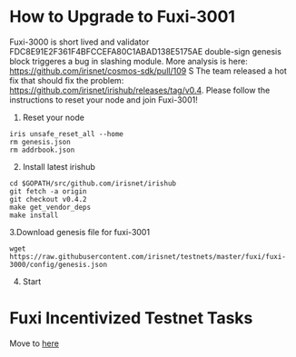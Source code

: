 # How to Upgrade to Fuxi-3001

Fuxi-3000 is short lived and validator FDC8E91E2F361F4BFCCEFA80C1ABAD138E5175AE double-sign genesis block triggeres a bug in slashing module. More analysis is here: https://github.com/irisnet/cosmos-sdk/pull/109
S
The team released a hot fix that should fix the problem: https://github.com/irisnet/irishub/releases/tag/v0.4.
Please follow the instructions to reset your node and join Fuxi-3001!

1. Reset your node
```
iris unsafe_reset_all --home
rm genesis.json
rm addrbook.json
```

2. Install latest irishub
```
cd $GOPATH/src/github.com/irisnet/irishub
git fetch -a origin
git checkout v0.4.2
make get_vendor_deps
make install
```

3.Download genesis file for fuxi-3001
```
wget https://raw.githubusercontent.com/irisnet/testnets/master/fuxi/fuxi-3000/config/genesis.json

```

4. Start

# Fuxi Incentivized Testnet Tasks

Move to [here](https://github.com/irisnet/testnets/blob/master/fuxi/fuxi-3001/README.md) 